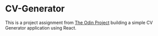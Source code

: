 # CV-Generator

This is a project assignment from [The Odin Project](https://www.theodinproject.com/lessons/node-path-react-new-cv-application) building a simple CV Generator application using React.
